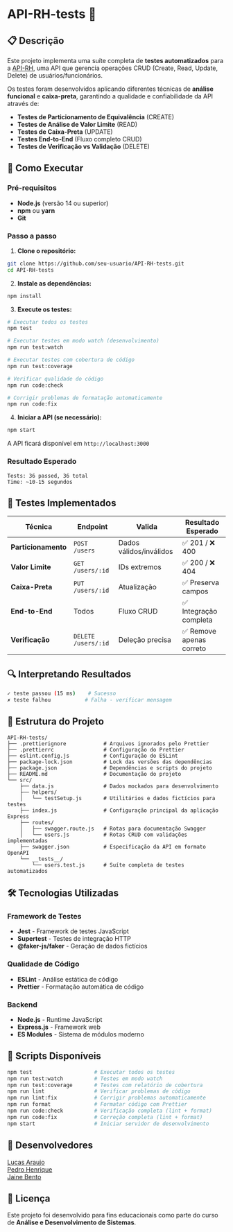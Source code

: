 # API-RH-tests 🧪

## 📋 Descrição

Este projeto implementa uma suíte completa de **testes automatizados** para a [API-RH](https://github.com/lal28/API-RH), uma API que gerencia operações CRUD (Create, Read, Update, Delete) de usuários/funcionários.

Os testes foram desenvolvidos aplicando diferentes técnicas de **análise funcional** e **caixa-preta**, garantindo a qualidade e confiabilidade da API através de:

- **Testes de Particionamento de Equivalência** (CREATE)
- **Testes de Análise de Valor Limite** (READ)  
- **Testes de Caixa-Preta** (UPDATE)
- **Testes End-to-End** (Fluxo completo CRUD)
- **Testes de Verificação vs Validação** (DELETE)

## 🚀 Como Executar

### Pré-requisitos
- **Node.js** (versão 14 ou superior)
- **npm** ou **yarn**
- **Git**

### Passo a passo

1. **Clone o repositório:**
```bash
git clone https://github.com/seu-usuario/API-RH-tests.git
cd API-RH-tests
```

2. **Instale as dependências:**
```bash
npm install
```

3. **Execute os testes:**
```bash
# Executar todos os testes
npm test

# Executar testes em modo watch (desenvolvimento)
npm run test:watch

# Executar testes com cobertura de código
npm run test:coverage

# Verificar qualidade do código
npm run code:check

# Corrigir problemas de formatação automaticamente
npm run code:fix
```

4. **Iniciar a API (se necessário):**
```bash
npm start
```

A API ficará disponível em `http://localhost:3000`

### Resultado Esperado
```
Tests: 36 passed, 36 total
Time: ~10-15 segundos
```

## 🎯 Testes Implementados

| Técnica | Endpoint | Valida | Resultado Esperado |
|---------|----------|--------|-------------------|
| **Particionamento** | `POST /users` | Dados válidos/inválidos | ✅ 201 / ❌ 400 |
| **Valor Limite** | `GET /users/:id` | IDs extremos | ✅ 200 / ❌ 404 |
| **Caixa-Preta** | `PUT /users/:id` | Atualização | ✅ Preserva campos |
| **End-to-End** | Todos | Fluxo CRUD | ✅ Integração completa |
| **Verificação** | `DELETE /users/:id` | Deleção precisa | ✅ Remove apenas correto |

## 🔍 Interpretando Resultados

```bash
✓ teste passou (15 ms)    # Sucesso
✗ teste falhou           # Falha - verificar mensagem
```

## 📁 Estrutura do Projeto

```
API-RH-tests/
├── .prettierignore            # Arquivos ignorados pelo Prettier
├── .prettierrc                # Configuração do Prettier
├── eslint.config.js           # Configuração do ESLint
├── package-lock.json          # Lock das versões das dependências
├── package.json               # Dependências e scripts do projeto
├── README.md                  # Documentação do projeto
└── src/
    ├── data.js                # Dados mockados para desenvolvimento
    ├── helpers/
    │   └── testSetup.js       # Utilitários e dados fictícios para testes
    ├── index.js               # Configuração principal da aplicação Express
    ├── routes/
    │   ├── swagger.route.js   # Rotas para documentação Swagger
    │   └── users.js           # Rotas CRUD com validações implementadas
    ├── swagger.json           # Especificação da API em formato OpenAPI
    └── __tests__/
        └── users.test.js      # Suíte completa de testes automatizados
```


## 🛠️ Tecnologias Utilizadas

### **Framework de Testes**
- **Jest** - Framework de testes JavaScript
- **Supertest** - Testes de integração HTTP
- **@faker-js/faker** - Geração de dados fictícios

### **Qualidade de Código**
- **ESLint** - Análise estática de código
- **Prettier** - Formatação automática de código

### **Backend**
- **Node.js** - Runtime JavaScript
- **Express.js** - Framework web
- **ES Modules** - Sistema de módulos moderno




## 🔧 Scripts Disponíveis

```bash
npm test                    # Executar todos os testes
npm run test:watch          # Testes em modo watch
npm run test:coverage       # Testes com relatório de cobertura
npm run lint                # Verificar problemas de código
npm run lint:fix            # Corrigir problemas automaticamente  
npm run format              # Formatar código com Prettier
npm run code:check          # Verificação completa (lint + format)
npm run code:fix            # Correção completa (lint + format)
npm start                   # Iniciar servidor de desenvolvimento
```

## 👥 Desenvolvedores

[Lucas Araujo](https://github.com/lal28)<br>
[Pedro Henrique](https://github.com/Pedro9185)<br>
[Jaine Bento](https://github.com/jaibento)<br>

## 📝 Licença

Este projeto foi desenvolvido para fins educacionais como parte do curso de **Análise e Desenvolvimento de Sistemas**.

